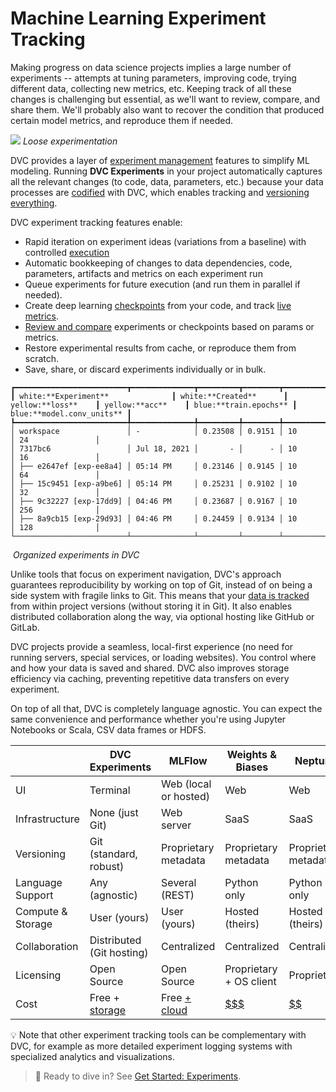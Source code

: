 # Machine Learning Experiment Tracking

Making progress on data science projects implies a large number of
<abbr>experiments</abbr> -- attempts at tuning parameters, improving code,
trying different data, collecting new metrics, etc. Keeping track of all these
changes is challenging but essential, as we'll want to review, compare, and
share them. We'll probably also want to recover the condition that produced
certain model metrics, and reproduce them if needed.

![](/img/natural-experimentation.png) _Loose experimentation_

DVC provides a layer of [experiment management] features to simplify ML
modeling. Running **DVC Experiments** in your project automatically captures all
the relevant changes (to code, data, parameters, etc.) because your data
processes are [codified] with DVC, which enables tracking and [versioning
everything].

DVC experiment tracking features enable:

- Rapid iteration on experiment ideas (variations from a baseline) with
  controlled [execution]
- Automatic bookkeeping of changes to data dependencies, code,
  <abbr>parameters</abbr>, artifacts and <abbr>metrics</abbr> on each experiment
  run
- Queue experiments for future execution (and run them in parallel if needed).
- Create deep learning [checkpoints] from your code, and track
  [live metrics](/doc/dvclive).
- [Review and compare] experiments or checkpoints based on params or metrics.
- Restore experimental results from <abbr>cache</abbr>, or reproduce them from
  scratch.
- Save, share, or discard experiments individually or in bulk.

[experiment management]: /doc/user-guide/experiment-management
[codified]: /doc/user-guide/project-structure/pipelines-files
[versioning everything]: /doc/use-cases/versioning-data-and-model-files
[commands]: /doc/command-reference/exp
[execution]: /doc/user-guide/experiment-management/running-experiments
[checkpoints]: /doc/user-guide/experiment-management/checkpoints
[review and compare]:
  /doc/user-guide/experiment-management/comparing-experiments

```dvctable
┏━━━━━━━━━━━━━━━━━━━━━━━━━┳━━━━━━━━━━━━━━┳━━━━━━━━━┳━━━━━━━━┳━━━━━━━━━━━━━━┳━━━━━━━━━━━━━━━━━━┓
┃ white:**Experiment**              ┃ white:**Created**      ┃ yellow:**loss**    ┃ yellow:**acc**    ┃ blue:**train.epochs** ┃ blue:**model.conv_units** ┃
┡━━━━━━━━━━━━━━━━━━━━━━━━━╇━━━━━━━━━━━━━━╇━━━━━━━━━╇━━━━━━━━╇━━━━━━━━━━━━━━╇━━━━━━━━━━━━━━━━━━┩
│ workspace               │ -            │ 0.23508 │ 0.9151 │ 10           │ 24               │
│ 7317bc6                 │ Jul 18, 2021 │       - │      - │ 10           │ 16               │
│ ├── e2647ef [exp-ee8a4] │ 05:14 PM     │ 0.23146 │ 0.9145 │ 10           │ 64               │
│ ├── 15c9451 [exp-a9be6] │ 05:14 PM     │ 0.25231 │ 0.9102 │ 10           │ 32               │
│ ├── 9c32227 [exp-17dd9] │ 04:46 PM     │ 0.23687 │ 0.9167 │ 10           │ 256              │
│ ├── 8a9cb15 [exp-29d93] │ 04:46 PM     │ 0.24459 │ 0.9134 │ 10           │ 128              │
└─────────────────────────┴──────────────┴─────────┴────────┴──────────────┴──────────────────┘
```

![]() _Organized experiments in DVC_

Unlike tools that focus on experiment navigation, DVC's approach guarantees
reproducibility by working on top of Git, instead of on being a side system with
fragile links to Git. This means that your [data is
tracked][versioning everything] from within project versions (without storing it
in Git). It also enables distributed collaboration along the way, via optional
hosting like GitHub or GitLab.

DVC projects provide a seamless, local-first experience (no need for running
servers, special services, or loading websites). You control where and how your
data is saved and shared. DVC also improves storage efficiency via
<abbr>caching</abbr>, preventing repetitive data transfers on every experiment.

On top of all that, DVC is completely language agnostic. You can expect the same
convenience and performance whether you're using Jupyter Notebooks or Scala, CSV
data frames or HDFS.

|                   | DVC Experiments               | MLFlow                | Weights & Biases            | Neptune              |
| ----------------- | ----------------------------- | --------------------- | --------------------------- | -------------------- |
| UI                | Terminal                      | Web (local or hosted) | Web                         | Web                  |
| Infrastructure    | None (just Git)               | Web server            | SaaS                        | SaaS                 |
| Versioning        | Git (standard, robust)        | Proprietary metadata  | Proprietary metadata        | Proprietary metadata |
| Language Support  | Any<br/>(agnostic)            | Several (REST)        | Python only                 | Python only          |
| Compute & Storage | User (yours)                  | User (yours)          | Hosted (theirs)             | Hosted (theirs)      |
| Collaboration     | Distributed<br/>(Git hosting) | Centralized           | Centralized                 | Centralized          |
| Licensing         | Open Source                   | Open Source           | Proprietary<br/>+ OS client | Proprietary          |
| Cost              | Free + [storage]              | Free [+ cloud][mp]    | [$$$][np]                   | [$$][wp]             |

[storage]: /doc/command-reference/remote/add#supported-storage-types
[np]: https://neptune.ai/pricing
[wp]: https://wandb.ai/site/pricing
[mp]: https://databricks.com/product/pricing

💡 Note that other experiment tracking tools can be complementary with DVC, for
example as more detailed experiment logging systems with specialized analytics
and visualizations.

> 📖 Ready to dive in? See [Get Started: Experiments](/doc/start/experiments).
